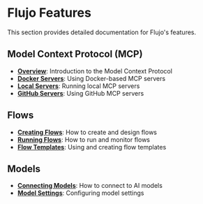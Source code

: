 # Flujo Features

This section provides detailed documentation for Flujo's features.

## Model Context Protocol (MCP)

- **[Overview](./mcp/overview.md)**: Introduction to the Model Context Protocol
- **[Docker Servers](./mcp/docker-servers.md)**: Using Docker-based MCP servers
- **[Local Servers](./mcp/local-servers.md)**: Running local MCP servers
- **[GitHub Servers](./mcp/github-servers.md)**: Using GitHub MCP servers

## Flows

- **[Creating Flows](./flows/creating-flows.md)**: How to create and design flows
- **[Running Flows](./flows/running-flows.md)**: How to run and monitor flows
- **[Flow Templates](./flows/templates.md)**: Using and creating flow templates

## Models

- **[Connecting Models](./models/connecting.md)**: How to connect to AI models
- **[Model Settings](./models/settings.md)**: Configuring model settings
